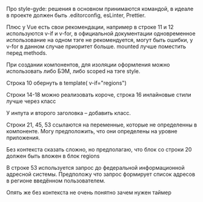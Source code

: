Про style-gyde: решения в основном принимаются командой, в идеале в проекте должен быть .editorconfig, esLinter,  Prettier.

Плюс у Vue есть свои рекомендации, например в строке 11 и 12 используются v-if и v-for, в официальной документации одновременное использование на одном тэге не рекомендуется, могут быть ошибки,  у v-for в данном случае приоритет больше.
mounted лучше поместить перед methods.

При создании компонентов, для изоляции оформления можно использовать либо БЭМ, либо scoped на тэге style.

Строка 10 обернуть в template( v-if="regions")

Строки 14-18 можно реализовать короче, строка 16 инлайновые стили лучше через класс

У инпута и второго заголовка – добавить класс.

Строки 21, 45, 53 ссылаются на переменные, которые не определенны в компоненте. Могу предположить, что они определены на уровне приложения.

Без контекста сказать сложно, но предполагаю, что блок со строки 20 должен быть вложен в блок regions

В строке 53 используется запрос до федеральной информационной адресной системы. Предположу что запрос формирует список адресов в регионе введённом пользователем.

Опять же без контекста не очень понятно зачем нужен таймер